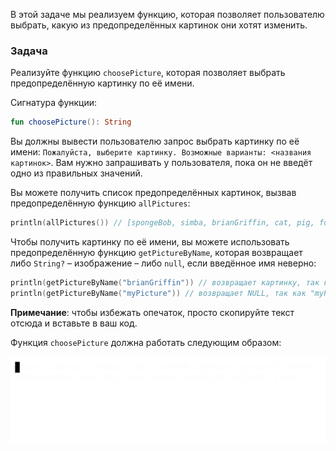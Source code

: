 В этой задаче мы реализуем функцию, которая позволяет пользователю выбрать, какую из предопределённых картинок они хотят изменить.

### Задача

Реализуйте функцию `choosePicture`, которая позволяет выбрать предопределённую картинку по её имени.

<div class="hint" title="Нажмите, чтобы увидеть сигнатуру функции choosePicture">

Сигнатура функции:
```kotlin
fun choosePicture(): String
```
</div>

Вы должны вывести пользователю запрос выбрать картинку по её имени: 
`Пожалуйста, выберите картинку. Возможные варианты: <названия картинок>`.
Вам нужно запрашивать у пользователя, пока он не введёт одно из правильных значений.

Вы можете получить список предопределённых картинок, вызвав предопределённую функцию `allPictures`:

```kotlin
println(allPictures()) // [spongeBob, simba, brianGriffin, cat, pig, fox, monkey, elephant, android, apple]
```

Чтобы получить картинку по её имени, вы можете использовать предопределённую функцию `getPictureByName`,
которая возвращает либо `String?` – изображение – либо `null`, если введённое имя неверно:

```kotlin
println(getPictureByName("brianGriffin")) // возвращает картинку, так как "brianGriffin" есть в результате allPictures()
println(getPictureByName("myPicture")) // возвращает NULL, так как "myPicture" НЕ включена в результат allPictures()
```

**Примечание**: чтобы избежать опечаток, просто скопируйте текст отсюда и вставьте в ваш код.

Функция `choosePicture` должна работать следующим образом:

![Работа функции `choosePicture`](../../utils/src/main/resources/images/part1/almost.done/choose_picture.gif "Работа функции `choosePicture`")